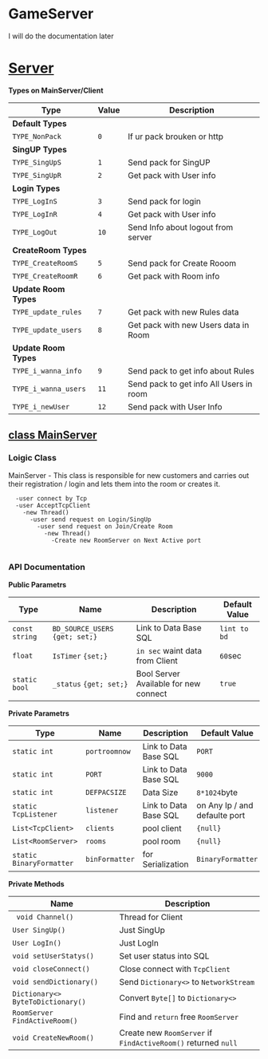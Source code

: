 # GameServer
I will do the documentation later

# [Server](GameServerV1/Server/MainServer.cs)
**Types on MainServer/Client**

| Type | Value | Description |
| --- |--- | --- |
| **Default Types** |
| `TYPE_NonPack` |` 0 `| If ur pack brouken or http |
| **SingUP Types** |
| `TYPE_SingUpS` | `1 `| Send pack for SingUP |
| `TYPE_SingUpR` | `2 `| Get pack with User info |
| **Login Types** |
| `TYPE_LogInS` | `3 `| Send pack for login |
| `TYPE_LogInR` | `4 `| Get pack with User info  |
| `TYPE_LogOut` | `10 `|Send Info about logout from server  |
|**CreateRoom Types** |
| `TYPE_CreateRoomS` | `5 `| Send pack for Create Rooom |
| `TYPE_CreateRoomR` | `6 `| Get pack with Room info  |
|**Update Room Types** |
| `TYPE_update_rules` | `7 `| Get pack with new Rules data |
| `TYPE_update_users` | `8 `| Get pack with new Users data in Room  |
|**Update Room Types** |
| `TYPE_i_wanna_info` | `9`| Send pack to get info about Rules  |
| `TYPE_i_wanna_users` | `11`|Send pack to get info All Users in room  |
| `TYPE_i_newUser` | `12`| Send pack with User Info |

## [class MainServer](GameServerV1/Server/MainServer.cs#L<38>)
### Loigic Class
MainServer - This class is responsible for new customers and carries out their registration / login and lets them into the room or creates it.

```
  -user connect by Tcp
  -user AcceptTcpClient
    -new Thread()
      -user send request on Login/SingUp
        -user send request on Join/Create Room
          -new Thread()
            -Create new RoomServer on Next Active port 
      
```

### API Documentation

**Public Parametrs**

| Type | Name | Description | Default Value |
| --- |--- | --- | --- |
|`const string`|`BD_SOURCE_USERS` `{get; set;}` | Link to Data Base SQL |`lint to bd`|
|`float`|`IsTimer` `{set;}`| `in sec` waint data from Client | `60`sec |
|`static bool`|`_status` `{get; set;}`|  Bool Server Available  for new connect| `true` |

**Private Parametrs**

| Type | Name | Description | Default Value |
| --- |--- | --- | --- |
| `static int` | `portroomnow` | Link to Data Base SQL | `PORT` |
| `static int` | `PORT` | Link to Data Base SQL | `9000`|
| `static int` | `DEFPACSIZE` | Data Size | `8*1024`byte |
| `static TcpListener` | `listener` | Link to Data Base SQL | on Any Ip / and defaulte port |
| `List<TcpClient>` | `clients` | pool client | `{null}` |
| `List<RoomServer>` | `rooms` | pool room | `{null}` |
| `static BinaryFormatter` | `binFormatter` | for Serialization | `BinaryFormatter` |

**Private Methods**

| Name | Description |
| --- | --- | 
| ` void Channel()` | Thread for Client | 
| `User SingUp()` | Just SingUp | 
| `User LogIn()` | Just LogIn | 
| `void setUserStatys()` | Set user status into SQL  | 
| `void closeConnect()` | Close connect with `TcpClient` |
| `void sendDictionary()` | Send `Dictionary<>` to `NetworkStream` |
| `Dictionary<> ByteToDictionary()` | Convert `Byte[]` to `Dictionary<>` |
| `RoomServer FindActiveRoom()` |Find and `return` free `RoomServer` |
| `void CreateNewRoom()` | Create new `RoomServer` if `FindActiveRoom()` returned `null` |









